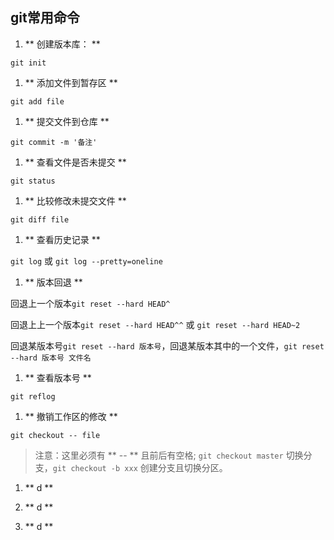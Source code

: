## git常用命令 ##

1. ** 创建版本库： **

  `git init`

1. ** 添加文件到暂存区 **  

  `git add file`

1. ** 提交文件到仓库 **

  `git commit -m '备注'`

1. ** 查看文件是否未提交 **

  `git status`

1. ** 比较修改未提交文件 **

  `git diff file`

1. ** 查看历史记录 **

  `git log` 或 `git log --pretty=oneline`

1. ** 版本回退 **

  回退上一个版本`git reset --hard HEAD^`

  回退上上一个版本`git reset --hard HEAD^^` 或 `git reset --hard HEAD~2`

  回退某版本号`git reset --hard 版本号`，回退某版本其中的一个文件，`git reset --hard 版本号 文件名`

1. ** 查看版本号 **

  `git reflog`

1. **  撤销工作区的修改 **

  `git checkout -- file`  

> 注意：这里必须有 ** -- ** 且前后有空格; `git checkout master` 切换分支，`git checkout -b xxx` 创建分支且切换分区。
  

1. ** d **


1. ** d **


1. ** d **

